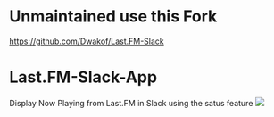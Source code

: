 
# Unmaintained use this Fork
https://github.com/Dwakof/Last.FM-Slack

# Last.FM-Slack-App
Display Now Playing from Last.FM in Slack using the satus feature
![](http://i.imgur.com/6TwwN0M.png)
